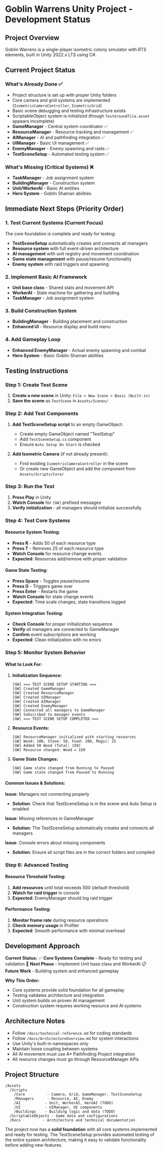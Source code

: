 # Goblin Warrens Unity Project - Development Status

## Project Overview
Goblin Warrens is a single-player isometric colony simulator with RTS elements, built in Unity 2022.x LTS using C#.

## Current Project Status

### What's Already Done ✅
- Project structure is set up with proper Unity folders
- Core camera and grid systems are implemented (`IsometricCameraController`, `IsometricGrid`)
- Basic scene debugging and testing infrastructure exists
- ScriptableObject system is initialized (though `TestGroundTile.asset` appears incomplete)
- **GameManager** - Central system coordinator ✅
- **ResourceManager** - Resource tracking and management ✅
- **AIManager** - AI and pathfinding integration ✅
- **UIManager** - Basic UI management ✅
- **EnemyManager** - Enemy spawning and raids ✅
- **TestSceneSetup** - Automated testing system ✅

### What's Missing (Critical Systems) ❌
- **TaskManager** - Job assignment system
- **BuildingManager** - Construction system
- **Unit/WorkerAI** - Basic AI entities
- **Hero System** - Goblin Shaman abilities

## Immediate Next Steps (Priority Order)

### 1. **Test Current Systems** (Current Focus)
The core foundation is complete and ready for testing:

- **TestSceneSetup** automatically creates and connects all managers
- **Resource system** with full event-driven architecture
- **AI management** with unit registry and movement coordination
- **Game state management** with pause/resume functionality
- **Enemy system** with raid triggers and spawning

### 2. **Implement Basic AI Framework**
- **Unit base class** - Shared stats and movement API
- **WorkerAI** - State machine for gathering and building
- **TaskManager** - Job assignment system

### 3. **Build Construction System**
- **BuildingManager** - Building placement and construction
- **Enhanced UI** - Resource display and build menu

### 4. **Add Gameplay Loop**
- **Enhanced EnemyManager** - Actual enemy spawning and combat
- **Hero System** - Basic Goblin Shaman abilities

## Testing Instructions

### **Step 1: Create Test Scene**
1. **Create a new scene** in Unity: `File > New Scene > Basic (Built-in)`
2. **Save the scene** as `TestScene` in `Assets/Scenes/`

### **Step 2: Add Test Components**
1. **Add TestSceneSetup script** to an empty GameObject:
   - Create empty GameObject named "TestSetup"
   - Add `TestSceneSetup.cs` component
   - Ensure `Auto Setup On Start` is checked

2. **Add Isometric Camera** (if not already present):
   - Find existing `IsometricCameraController` in the scene
   - Or create new GameObject and add the component from `Assets/Scripts/Core/`

### **Step 3: Run the Test**
1. **Press Play** in Unity
2. **Watch Console** for `[GW]` prefixed messages
3. **Verify initialization** - all managers should initialize successfully

### **Step 4: Test Core Systems**

#### **Resource System Testing:**
- **Press R** - Adds 50 of each resource type
- **Press T** - Removes 25 of each resource type
- **Watch Console** for resource change events
- **Expected**: Resources add/remove with proper validation

#### **Game State Testing:**
- **Press Space** - Toggles pause/resume
- **Press G** - Triggers game over
- **Press Enter** - Restarts the game
- **Watch Console** for state change events
- **Expected**: Time scale changes, state transitions logged

#### **System Integration Testing:**
- **Check Console** for proper initialization sequence
- **Verify** all managers are connected to GameManager
- **Confirm** event subscriptions are working
- **Expected**: Clean initialization with no errors

### **Step 5: Monitor System Behavior**

#### **What to Look For:**
1. **Initialization Sequence:**
   ```
   [GW] === TEST SCENE SETUP STARTING ===
   [GW] Created GameManager
   [GW] Created ResourceManager
   [GW] Created UIManager
   [GW] Created AIManager
   [GW] Created EnemyManager
   [GW] Connected all managers to GameManager
   [GW] Subscribed to manager events
   [GW] === TEST SCENE SETUP COMPLETED ===
   ```

2. **Resource Events:**
   ```
   [GW] ResourceManager initialized with starting resources
   [GW] Wood: 100, Stone: 50, Food: 200, Magic: 25
   [GW] Added 50 Wood (Total: 150)
   [GW] Resource changed: Wood = 150
   ```

3. **Game State Changes:**
   ```
   [GW] Game state changed from Running to Paused
   [GW] Game state changed from Paused to Running
   ```

#### **Common Issues & Solutions:**

**Issue**: Managers not connecting properly
- **Solution**: Check that TestSceneSetup is in the scene and Auto Setup is enabled

**Issue**: Missing references in GameManager
- **Solution**: The TestSceneSetup automatically creates and connects all managers

**Issue**: Console errors about missing components
- **Solution**: Ensure all script files are in the correct folders and compiled

### **Step 6: Advanced Testing**

#### **Resource Threshold Testing:**
1. **Add resources** until total exceeds 500 (default threshold)
2. **Watch for raid trigger** in console
3. **Expected**: EnemyManager should log raid trigger

#### **Performance Testing:**
1. **Monitor frame rate** during resource operations
2. **Check memory usage** in Profiler
3. **Expected**: Smooth performance with minimal overhead

## Development Approach

**Current Status:**
✅ **Core Systems Complete** - Ready for testing and validation
🔄 **Next Phase** - Implement Unit base class and WorkerAI
📋 **Future Work** - Building system and enhanced gameplay

**Why This Order:**
- Core systems provide solid foundation for all gameplay
- Testing validates architecture and integration
- Unit system builds on proven AI management
- Construction system requires working resource and AI systems

## Architecture Notes
- Follow `/docs/technical-reference.md` for coding standards
- Follow `/docs/ArchitectureOverview.md` for system interactions
- Use Unity's built-in namespaces only
- Maintain loose coupling between systems
- All AI movement must use A* Pathfinding Project integration
- All resource changes must go through ResourceManager APIs

## Project Structure
```
/Assets
  /Scripts
    /Core          - Camera, Grid, GameManager, TestSceneSetup
    /Managers      - Resource, AI, Enemy
    /AI           - Unit, WorkerAI, HeroAI (TODO)
    /UI           - UIManager, UI components
    /Buildings    - Building logic and data (TODO)
  /ScriptableObjects - Game data and configurations
  /Docs          - Architecture and technical documentation
```

The project now has a **solid foundation** with all core systems implemented and ready for testing. The TestSceneSetup provides automated testing of the entire system architecture, making it easy to validate functionality before adding new features.
